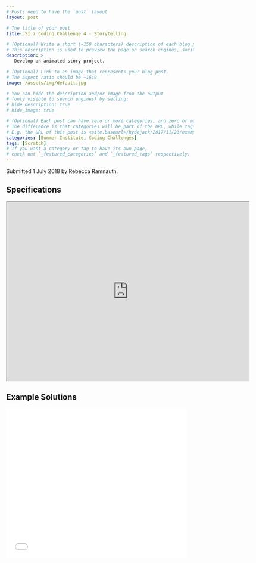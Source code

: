 ```yaml
---
# Posts need to have the `post` layout
layout: post

# The title of your post
title: SI.7 Coding Challenge 4 - Storytelling

# (Optional) Write a short (~150 characters) description of each blog post.
# This description is used to preview the page on search engines, social media, etc.
description: >
   Develop an animated story project.

# (Optional) Link to an image that represents your blog post.
# The aspect ratio should be ~16:9.
image: /assets/img/default.jpg

# You can hide the description and/or image from the output
# (only visible to search engines) by setting:
# hide_description: true
# hide_image: true

# (Optional) Each post can have zero or more categories, and zero or more tags.
# The difference is that categories will be part of the URL, while tags will not.
# E.g. the URL of this post is <site.baseurl>/hydejack/2017/11/23/example-content/
categories: [Summer Institute, Coding Challenges]
tags: [Scratch]
# If you want a category or tag to have its own page,
# check out `_featured_categories` and `_featured_tags` respectively.
---
```

Submitted 1 July 2018 by Rebecca Ramnauth.

## Specifications

<iframe src="https://drive.google.com/file/d/1hJ0LJq1ZdY020N4Zn_ZtsHQt4Jtv5rMB/preview" width="650" height="480"></iframe>

## Example Solutions

<iframe allowtransparency="true" width="485" height="402" src="//scratch.mit.edu/projects/embed/235065099/?autostart=false" frameborder="0" allowfullscreen></iframe>